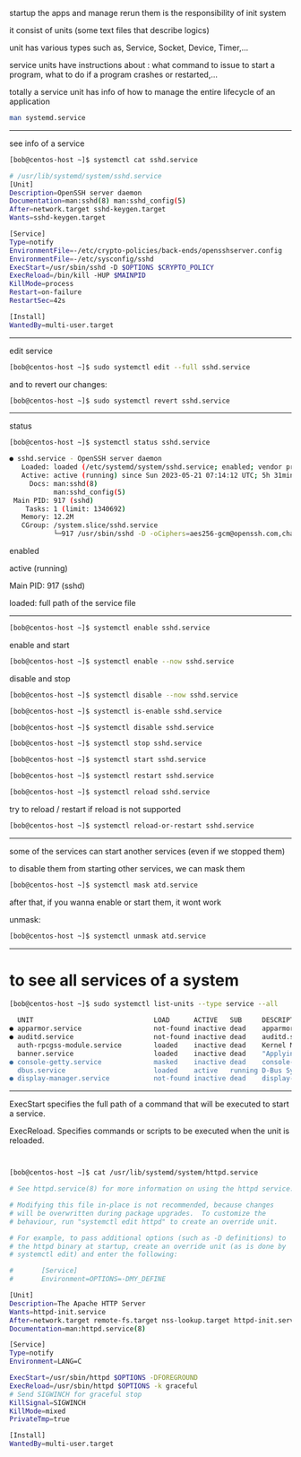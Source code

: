 


startup the apps and manage rerun them is the responsibility of init system

it consist of units (some text files that describe logics)


unit has various types such as, Service, Socket, Device, Timer,...


service units have instructions about : what command to issue to start a program, what to do if a program crashes or restarted,...

totally a service unit has info of how to manage the entire lifecycle of an application

```bash
man systemd.service
```

________________________________________________________________________________________________


see info of a service

```bash
[bob@centos-host ~]$ systemctl cat sshd.service

# /usr/lib/systemd/system/sshd.service
[Unit]
Description=OpenSSH server daemon
Documentation=man:sshd(8) man:sshd_config(5)
After=network.target sshd-keygen.target
Wants=sshd-keygen.target

[Service]
Type=notify
EnvironmentFile=-/etc/crypto-policies/back-ends/opensshserver.config
EnvironmentFile=-/etc/sysconfig/sshd
ExecStart=/usr/sbin/sshd -D $OPTIONS $CRYPTO_POLICY
ExecReload=/bin/kill -HUP $MAINPID
KillMode=process
Restart=on-failure
RestartSec=42s

[Install]
WantedBy=multi-user.target
```

________________________________________________________________________________________________


edit service

```bash
[bob@centos-host ~]$ sudo systemctl edit --full sshd.service
```

and to revert our changes:


```bash
[bob@centos-host ~]$ sudo systemctl revert sshd.service
```

________________________________________________________________________________________________


status

```bash
[bob@centos-host ~]$ systemctl status sshd.service

● sshd.service - OpenSSH server daemon
   Loaded: loaded (/etc/systemd/system/sshd.service; enabled; vendor preset: enabled)
   Active: active (running) since Sun 2023-05-21 07:14:12 UTC; 5h 31min ago
     Docs: man:sshd(8)
           man:sshd_config(5)
 Main PID: 917 (sshd)
    Tasks: 1 (limit: 1340692)
   Memory: 12.2M
   CGroup: /system.slice/sshd.service
           └─917 /usr/sbin/sshd -D -oCiphers=aes256-gcm@openssh.com,chacha20-poly1305@op>
```

enabled

active (running)

Main PID: 917 (sshd)

loaded: full path of the service file

________________________________________________________________________________________________




```bash
[bob@centos-host ~]$ systemctl enable sshd.service
```
enable and start

```bash
[bob@centos-host ~]$ systemctl enable --now sshd.service
```

disable and stop

```bash
[bob@centos-host ~]$ systemctl disable --now sshd.service
```

```bash
[bob@centos-host ~]$ systemctl is-enable sshd.service
```

```bash
[bob@centos-host ~]$ systemctl disable sshd.service
```

```bash
[bob@centos-host ~]$ systemctl stop sshd.service
```


```bash
[bob@centos-host ~]$ systemctl start sshd.service
```


```bash
[bob@centos-host ~]$ systemctl restart sshd.service
```


```bash
[bob@centos-host ~]$ systemctl reload sshd.service
```

try to reload / restart if reload is not supported

```bash
[bob@centos-host ~]$ systemctl reload-or-restart sshd.service
```

________________________________________________________________________________________________


some of the services can start another services (even if we stopped them)

to disable them from starting other services, we can mask them

```bash
[bob@centos-host ~]$ systemctl mask atd.service
```

after that, if you wanna enable or start them, it wont work

unmask:


```bash
[bob@centos-host ~]$ systemctl unmask atd.service
```

________________________________________________________________________________________________


# to see all services of a system

```bash
[bob@centos-host ~]$ sudo systemctl list-units --type service --all

  UNIT                              LOAD      ACTIVE   SUB     DESCRIPTION              
● apparmor.service                  not-found inactive dead    apparmor.service         
● auditd.service                    not-found inactive dead    auditd.service           
  auth-rpcgss-module.service        loaded    inactive dead    Kernel Module supporting >
  banner.service                    loaded    inactive dead    "Applying banner for the >
● console-getty.service             masked    inactive dead    console-getty.service    
  dbus.service                      loaded    active   running D-Bus System Message Bus 
● display-manager.service           not-found inactive dead    display-manager.service  
```

________________________________________________________________________________________________


ExecStart specifies the full path of a command that will be executed to start a service. 

ExecReload. Specifies commands or scripts to be executed when the unit is reloaded. 


```bash


[bob@centos-host ~]$ cat /usr/lib/systemd/system/httpd.service

# See httpd.service(8) for more information on using the httpd service.

# Modifying this file in-place is not recommended, because changes
# will be overwritten during package upgrades.  To customize the
# behaviour, run "systemctl edit httpd" to create an override unit.

# For example, to pass additional options (such as -D definitions) to
# the httpd binary at startup, create an override unit (as is done by
# systemctl edit) and enter the following:

#       [Service]
#       Environment=OPTIONS=-DMY_DEFINE

[Unit]
Description=The Apache HTTP Server
Wants=httpd-init.service
After=network.target remote-fs.target nss-lookup.target httpd-init.service
Documentation=man:httpd.service(8)

[Service]
Type=notify
Environment=LANG=C

ExecStart=/usr/sbin/httpd $OPTIONS -DFOREGROUND
ExecReload=/usr/sbin/httpd $OPTIONS -k graceful
# Send SIGWINCH for graceful stop
KillSignal=SIGWINCH
KillMode=mixed
PrivateTmp=true

[Install]
WantedBy=multi-user.target
 
 ```
 
